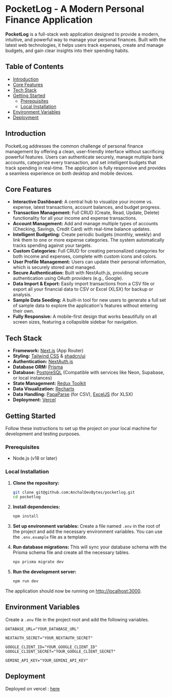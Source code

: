 # PocketLog - A Modern Personal Finance Application

**PocketLog** is a full-stack web application designed to provide a modern, intuitive, and powerful way to manage your personal finances. Built with the latest web technologies, it helps users track expenses, create and manage budgets, and gain clear insights into their spending habits.

## Table of Contents

- [Introduction](#introduction)
- [Core Features](#core-features)
- [Tech Stack](#tech-stack)
- [Getting Started](#getting-started)
  - [Prerequisites](#prerequisites)
  - [Local Installation](#local-installation)
- [Environment Variables](#environment-variables)
- [Deployment](#deployment)

## Introduction

PocketLog addresses the common challenge of personal finance management by offering a clean, user-friendly interface without sacrificing powerful features. Users can authenticate securely, manage multiple bank accounts, categorize every transaction, and set intelligent budgets that track spending in real-time. The application is fully responsive and provides a seamless experience on both desktop and mobile devices.

## Core Features

- **Interactive Dashboard:** A central hub to visualize your income vs. expense, latest transactions, account balances, and budget progress.
- **Transaction Management:** Full CRUD (Create, Read, Update, Delete) functionality for all your income and expense transactions.
- **Account Management:** Add and manage multiple types of accounts (Checking, Savings, Credit Card) with real-time balance updates.
- **Intelligent Budgeting:** Create periodic budgets (monthly, weekly) and link them to one or more expense categories. The system automatically tracks spending against your targets.
- **Custom Categories:** Full CRUD for creating personalized categories for both income and expenses, complete with custom icons and colors.
- **User Profile Management:** Users can update their personal information, which is securely stored and managed.
- **Secure Authentication:** Built with NextAuth.js, providing secure authentication using OAuth providers (e.g., Google).
- **Data Import & Export:** Easily import transactions from a CSV file or export all your financial data to CSV or Excel (XLSX) for backup or analysis.
- **Sample Data Seeding:** A built-in tool for new users to generate a full set of sample data to explore the application's features without entering their own.
- **Fully Responsive:** A mobile-first design that works beautifully on all screen sizes, featuring a collapsible sidebar for navigation.

## Tech Stack

- **Framework:** [Next.js](https://nextjs.org/) (App Router)
- **Styling:** [Tailwind CSS](https://tailwindcss.com/) & [shadcn/ui](https://ui.shadcn.com/)
- **Authentication:** [NextAuth.js](https://next-auth.js.org/)
- **Database ORM:** [Prisma](https://www.prisma.io/)
- **Database:** [PostgreSQL](https://www.postgresql.org/) (Compatible with services like Neon, Supabase, or local instances)
- **State Management:** [Redux Toolkit](https://redux-toolkit.js.org/)
- **Data Visualization:** [Recharts](https://recharts.org/)
- **Data Handling:** [PapaParse](https://www.paparse.com/) (for CSV), [ExcelJS](https://github.com/exceljs/exceljs) (for XLSX)
- **Deployment:** [Vercel](https://vercel.com/)

## Getting Started

Follow these instructions to set up the project on your local machine for development and testing purposes.

### Prerequisites

- Node.js (v18 or later)

### Local Installation

1.  **Clone the repository:**

    ```bash
    git clone git@github.com:AnchalDevBytes/pocketlog.git
    cd pocketlog
    ```

2.  **Install dependencies:**

    ```bash
    npm install
    ```

3.  **Set up environment variables:**
    Create a file named `.env` in the root of the project and add the necessary environment variables. You can use the `.env.example` file as a template.

4.  **Run database migrations:**
    This will sync your database schema with the Prisma schema file and create all the necessary tables.

    ```bash
    npx prisma migrate dev
    ```

5.  **Run the development server:**
    ```bash
    npm run dev
    ```

The application should now be running on [http://localhost:3000](http://localhost:3000).

## Environment Variables

Create a `.env` file in the project root and add the following variables.

```env
DATABASE_URL="YOUR_DATABASE_URL"

NEXTAUTH_SECRET="YOUR_NEXTAUTH_SECRET"

GOOGLE_CLIENT_ID="YOUR_GOOGLE_CLIENT_ID"
GOOGLE_CLIENT_SECRET="YOUR_GOOGLE_CLIENT_SECRET"

GEMINI_API_KEY="YOUR_GEMINI_API_KEY"

```

## Deployment

Deployed on vercel : [here](https://ai-pocketlog.vercel.app/)
